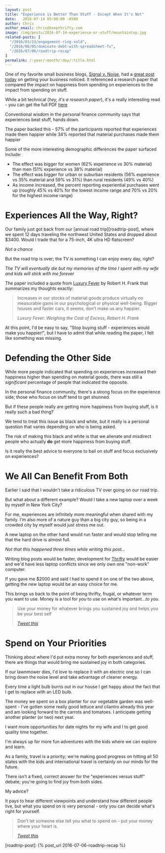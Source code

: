 ```yaml
---
layout: post
title: "Experience is Better Than Stuff - Except When It's Not"
date:   2016-07-14 05:00:00 -0500
author: Chris
author_email: chris@keepthrifty.com
image: /img/posts/2016-07-14-experience-or-stuff/mountaintop.jpg
related-posts: [
  "/2016/03/23/engagement-ring-sold",
  "/2016/08/05/dominate-debt-with-spreadsheet-fu",
  "/2016/07/06/roadtrip-recap"
]
permalink: /:year/:month/:day/:title.html
---
```


One of my favorite small business blogs, [Signal v. Noise][signalvnoise], had a [great post today][gruen-transfer] on getting your business noticed. It referenced a research paper that compared the impact on happiness from spending on experiences to the impact from spending on stuff.

While a bit technical (_hey, it's a research paper_), it's a really interesting read - you can get the full PDF [here][research-paper-pdf]

Conventional wisdom in the personal finance community says that experiences beat stuff, hands down.

The paper backed this - 57% of the participants reported that experiences made them happier while 34% reported that material purchases made them happier

Some of the more interesting demographic differences the paper surfaced include:

- The effect was bigger for women (62% experience vs 30% material) than men (51% experience vs 38% material)
- The effect was bigger for urban or suburban residents (56% experience vs 35% material and 59% vs 31%) than rural residents (49% vs 40%)
- As income increased, the percent reporting experiential purchases went up (roughly 45% vs 40% for the lowest income range and 70% vs 20% for the highest income range)

# Experiences All the Way, Right? #

Our family just got back from our [annual road trip][roadtrip-post], where we spent 12 days traveling the northwest United States and dropped about $3400. Would I trade that for a 75-inch, 4K ultra HD flatscreen?

_Not a chance_

But the road trip is over; the TV is something I can enjoy every day, right?

_The TV will eventually die but my memories of the time I spent with my wife and kids will stick with me forever_

The paper included a quote from [Luxury Fever][luxury-fever] by Robert H. Frank that summarizes my thoughts exactly:

> Increases in our stocks of material goods produce virtually no measurable gains in our psychological or physical well-being. Bigger houses and faster cars, it seems, don’t make us any happier.
>
> <cite>Luxury Fever: Weighing the Cost of Excess, Robert H. Frank</cite>

At this point, I'd be easy to say, "Stop buying stuff - experiences would make you happier!", but I have to admit that while reading the paper, I felt like something was missing.

# Defending the Other Side #

While more people indicated that spending on experiences increased their happiness higher than spending on material goods, there was still a _significant_ percentage of people that indicated the opposite.

In the personal finance community, there's a strong focus on the experience side; those who focus on stuff tend to get shunned.

But if these people really are getting more happiness from buying stuff, is it really such a bad thing?

We tend to treat this issue as black and white, but it really is a personal question that varies depending on who is being asked.

The risk of making this black and white is that we alienate and misdirect people who actually __do__ get more happiness from buying stuff.

Is it really the best advice to everyone to bail on stuff and focus exclusively on experiences?

# We All Can Benefit From Both #

Earlier I said that I wouldn't take a ridiculous TV over going on our road trip.

But what about a different example? Would I take a new laptop over a week by myself in New York City?

For me, experiences are infinitely more meaningful when shared with my family. I'm also more of a nature guy than a big city guy, so being in a crowded city by myself would just stress me out.

A new laptop on the other hand would run faster and would stop telling me that the hard drive is almost full.

_Not that this happened three times while writing this post..._

Writing blog posts would be faster, development for [Thrifty][thrifty-link] would be easier and we'd have less laptop conflicts since we only own one "non-work" computer.

If you gave me $2000 and said I had to spend it on one of the two above, getting the new laptop would be an easy choice for me.

This brings us back to the point of being thrifty, frugal, or whatever term you want to use. Money is a tool for _you_ to use on what's important..._to you_.

> Use your money for whatever brings you sustained joy and helps you be your best self
>
> <cite>[Tweet this][tweet-quote-1]</cite>

# Spend on Your Priorities #

Thinking about where I'd put extra money for both experiences and stuff, there are things that would bring me sustained joy in both categories.

If our lawnmower dies, I'd love to replace it with an electric one so I can bring down the noise level and take advantage of cleaner energy.

Every time a light bulb burns out in our house I get happy about the fact that I get to replace with an LED bulb.

The money we spent on a box planter for our vegetable garden was well-spent - I've gotten some really good lettuce and cilantro already this year and am looking forward to the carrots and tomatoes. I anticipate getting another planter (or two) next year.

I want more opportunities for date nights for my wife and I to get good quality time together.

I'm always up for more fun adventures with the kids where we can explore and learn.

As a family, travel is a priority; we're making good progress on hitting all 50 states with the kids and international travel is certainly on our minds for the future.

There isn't a fixed, correct answer for the "experiences versus stuff" debate; you're going to find joy from both sides.

My advice?

It pays to hear different viewpoints and understand how different people live, but what you spend on is very personal - only you can decide what's right for yourself.

> Don't let someone else tell you what to spend on - put your money where your heart is
>
> <cite>[Tweet this][tweet-quote-2]</cite>


[thrifty-link]: http://tools.keepthrifty.com
[roadtrip-post]: {% post_url 2016-07-06-roadtrip-recap %}

[gruen-transfer]: https://m.signalvnoise.com/the-gruen-transfer-getting-your-business-noticed-6b0c526bac5d#.h5lvxsj7i
[signalvnoise]: https://m.signalvnoise.com

[tweet-quote-1]: https://twitter.com/intent/tweet?text=Use%20your%20money%20for%20whatever%20brings%20you%20sustained%20joy%20and%20helps%20you%20be%20your%20best%20self%20https%3A%2F%2Fwww.keepthrifty.com%2F2016%2F07%2F14%2Fexperience-or-stuff.html%20via%20%40keepthrifty

[tweet-quote-2]: https://twitter.com/intent/tweet?text=Don%27t%20let%20someone%20else%20tell%20you%20what%20to%20spend%20on%20-%20put%20your%20money%20where%20your%20heart%20is%20https%3A%2F%2Fwww.keepthrifty.com%2F2016%2F07%2F14%2Fexperience-or-stuff.html%20via%20%40keepthrifty

[research-paper-pdf]: http://psych.colorado.edu/~vanboven/research/publications/vb_gilo_2003.pdf

[luxury-fever]: http://amzn.to/29SXEjn
